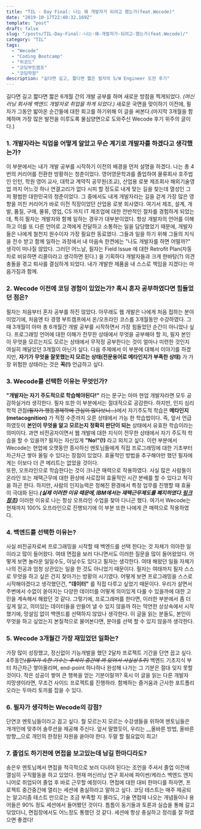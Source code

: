 ```yaml
---
title: "TIL - Day Final: 나는 왜 개발자가 되려고 했는가(feat.Wecode)"
date: "2019-10-17T22:40:32.169Z"
template: "post"
draft: false
slug: "/posts/TIL-Day-Final:-나는-왜-개발자가-되려고-했는가(feat.Wecode)/"
category: "TIL"
tags:
  - "Wecode"
  - "Coding Bootcamp"
  - "위코드"
  - "코딩부트캠프"
  - "코딩학원"
description: "길다면 길고, 짧다면 짧은 필자의 S/W Engineer 도전 후기"
---
```

길다면 길고 짧다면 짧은 6개월 간의 개발 공부를 하며 새로운 방점을 찍게되었다. *(머신러닝 회사에 백엔드 개발자로 취업을 하게 되었다.)* 새로운 국면을 맞이하기 이전에, 필자가 그동안 밟아온 순간들에 대한 회고를 하기위해 이 글을 써본다.(마지막 3개월을 함께하며 가장 많은 발전을 이루도록 물심양면으로 도와주신 Wecode 후기 위주의 글이다.)

### 1. 개발자라는 직업을 어떻게 알았고 무슨 계기로 개발자를 하겠다고 생각했는가?
이 부분에서는 내가 개발 공부를 시작하기 이전의 배경을 먼저 설명을 하겠다. 나는 총 4번의 커리어를 전환한 방황하는 청춘이었다. 영어영문학과를 졸업하여 물류회사 호주법인 인턴, 학원 영어 교사, 대학교 계약직 공무원(조교), 산업용 로봇 제조회사 해외기술영업 까지 어느것 하나 연결고리가 없다 시피 할 정도로 내게 맞는 길을 찾는데 열성인 그저 평범한 대한민국의 청춘이었다. 그 중에서도 내게 개발자라는 길을 걷게 가장 많은 영향을 끼친 커리어가 바로 이전 직장이었던 산업용 로봇 회사였다. 여기서 제조, 설계, 개발, 품질, 구매, 물류, 영업, CS 까지 IT 제조업에 대한 전반적인 절차를 경험하게 되었는데, 특히 필자는 개발자와 함께 일하는 경우가 대부분이었다. 항상 개발자의 언어를 이해하고 이를 또 다른 언어로 고객에게 전달하고 소통하는 일을 담당했었기 때문에, 개발자들은 나에게 철천지 원수이자 가장 필요한 동료였다. 그들과 일을 하기 위해 그들의 지식을 전수 받고 함께 일하는 과정에서 내 마음속 한켠에는 "나도 개발자를 하면 어떨까?" 생각이 떠나질 않았다. 그러던 어느날, 필자는 Field Issue 에 대한 Retrofit Plan(자동차로 비유하면 리콜이라고 생각하면 된다.) 을 기획하다 개발자들과 크게 한바탕(?) 의견 충돌을 겪고 퇴사를 결심하게 되었다. 내가 개발한 제품을 내 스스로 책임을 지겠다는 마음가짐과 함께.

### 2. Wecode 이전에 코딩 경험이 있었는가? 혹시 혼자 공부하였다면 힘들었던 점은?
필자는 처음부터 혼자 공부를 하진 않았다. 아무래도 웹 개발은 나에게 처음 접하는 분야이었기에, 처음엔 타 경쟁 부트캠프에서 온/오프라인 코스를 3개월동안 수강하였다. 그 때 3개월이 아마 총 6개월간 개발 공부를 시작하면서 가장 힘들었던 순간이 아니었나 싶다. 프로그래밍 언어에 대한 이해가 전무한 상태에서 무엇을 공부해야 할 지, 필자 본인이 무엇을 모르는지도 모르는 상태에서 무작정 공부한다는 것이 얼마나 미련한 것인지 여실히 깨달았던 3개월이 아닌가 싶다. 다음 주제에서 이 부분에 대해서 이야기를 하겠지만, __자기가 무엇을 잘못했는지 모르는 상태(전문용어로 메타인지가 부족한 상태)__ 가 가장 위험한 상태라는 것은 __꼭(!)__ 언급하고 싶다.

### 3. Wecode를 선택한 이유는 무엇인가?
__"개발자는 자기 주도적으로 학습해야된다!"__ 라는 문구는 아마 현업 개발자라면 모두 공감하실거라 생각한다. 필자 또한 이 부분에서는 절대적으로 공감한다. 하지만, 인지 심리학적 관점~~(필자가 행동경제학에 관심이 많다보니...)~~에서 자기주도적 학습은 __메타인지(metacognition)__ 가 적정 수준까지 오른 상태에서 가능 한 학습법이다. 즉, 앞서 언급하였듯이 __본인이 무엇을 알고 모르는지 정확히 판단이 되는__ 상태에서 유효한 학습이라는 의미이다. 과연 비전공자이면서 웹 개발에 대한 지식이 전무한 상태에서 자기 주도적 학습을 할 수 있을까? 필자는 자신있게 __"No!"(!)__ 라고 외치고 싶다. 이런 부분에서 Wecode는 현업에 오랫동안 종사하신 멘토님들에게 직접 프로그래밍에 대한 기초부터 차근차근 쌓아 올릴 수 있다는 장점이 있었다. 효율적인 방법을 추구해야만 했던 필자에게는 이보다 더 큰 메리트는 없었을 것이다.</br>
또한, 오프라인으로 학습한다는 것이 크나큰 매력으로 작용하였다. 사실 많은 사람들이 온라인 또는 재택근무에 대한 환상에 사로잡혀 효율적인 시간 분배를 할 수 있다고 착각을 하곤 한다. 하지만, 사람의 인지능력은 정해진 환경에서 특정 업무를 진행할 때 효율이 극대화 된다.__*(실제 이러한 이유 때문에, IBM에서는 재택근무제도를 폐지하였다.[링크 참조](https://news.joins.com/article/21612591))*__ 이러한 이유로 나는 항상 오프라인 수업을 찾아 다니곤 했다. 여기서 Wecode는 현재까지 100% 오프라인으로 진행되기에 이 부분 또한 나에게 큰 매력으로 작용하였다.

### 4. 백엔드를 선택한 이유는?
사실 비전공자로써 프로그래밍을 시작할 때 백엔드를 선택 한다는 것 자체가 의아한 일이라고 많이 들어왔다. 여태 면접을 보러 다니면서도 이러한 질문을 많이 들어왔었다. 어떻게 보면 놀라운 일일수도, 아닐수도 있다고 필자는 생각한다. 여태 해왔던 일들 자체가 나의 전공과 엄청 상관있는 일을 한 것도 아니었기 때문이다. 필자는 여태까지 필자 스스로 무엇을 하고 싶은 건지 찾아가는 방황의 시기였다. 어떻게 보면 프로그래밍을 스스로 시작해야겠다고 생각했던건, __"데이터"__ 를 직접 다루고 싶었기 때문이다. 우리가 살면서 주변에서 수없이 쏟아지는 다양한 데이터를 어떻게 의미있게 다룰 수 있을까에 대한 고민을 계속해서 해왔던 것 같다. 그렇기에, 프로그래머를 한다면, 이러한 부분에서 좀 더 깊게 알고, 의미있는 데이터들을 만들어 낼 수 있지 않을까 하는 막연한 상상속에서 시작했기에, 망설임 없이 백엔드를 선택하지 않았나 생각한다. 이 글을 읽는 분들도, 본인이 무엇을 하고 싶었는지 본질적으로 물어본다면, 분야를 선택 할 수 있지 않을까 생각한다.

### 5. Wecode 3개월간 가장 재밌었던 일화는?
가장 많이 성장했고, 정신없이 기능개발을 했던 2달차 프로젝트 기간을 단연 꼽고 싶다. 4주동안~~*(필자가 속한 기수는 추석이 중간에 껴 있어서 사실상 5주)*~~ 백엔드 기초지식 부터 차근차근 쌓아올리며, end-point 하나하나 완성해 나가는 그 기분은 절대 잊지 못할 것이다. 작은 성공이 쌓여 큰 행복을 얻는 기분이랄까? 혹시 이 글을 읽는 다른 개발자 지망생이라면, 무조건 사이드 프로젝트를 진행하라. 함께하는 즐거움과 근사한 포트폴리오라는 두마리 토끼를 잡을 수 있다.

### 6. 필자가 생각하는 Wecode의 강점?
단연코 멘토님들이라고 꼽고 싶다. 뭘 모르는지 모르는 수강생들을 위하여 멘토님들은 개개인에 맞추어 솔루션을 제공해 주신다. 앞서 말했듯이, 우리는 __올바른 방법, 올바른 방향__으로 개인의 한정된 자원을 쏟아야 한다. 두말 할 필요없이 최고!

### 7. 졸업도 하기전에 면접을 보고있는데 남길 한마디라도?
송은우 멘토님께서 면접을 적극적으로 보러 다녀야 된다는 조언을 주셔서 졸업 이전에 열심히 구직활동을 하고 있었다. 현재 머신러닝 연구 회사에 파이썬/케라스 백엔드 엔지니어로 취업되어 졸업 후 바로 근무할 예정이다. 면접에 대한 대비 한마디를 하자면, 프로젝트 중간중간에 열리는 세션에 충실하라고 말하고 싶다. 코딩 테스트는 매주 제공되는 알고리즘 테스트 만으로는 조금 부족할 지 몰라도, 기술 면접때 나오는 개념들이나 용어들은 90% 정도 세션에서 들어봤던 것이다. 틈틈이 동기들과 토론과 실습을 통해 갈고 닦았더니, 면접장에서도 어느정도 통했던 것 같다. 세션에 항상 충실하고 정리를 잘 하였으면 좋겠다!